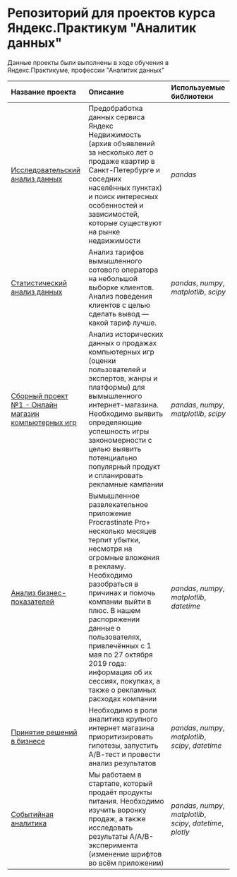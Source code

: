 # Репозиторий для проектов курса Яндекс.Практикум "Аналитик данных"

Данные проекты были выполнены в ходе обучения в Яндекс.Практикуме, профессии "Аналитик данных"

| Название проекта | Описание | Используемые библиотеки | 
| :---------------------- | :---------------------- | :---------------------- |
| [Исследовательский анализ данных](exploratory_data_analysis_project) | Предобработка данных сервиса Яндекс Недвижимость (архив объявлений за несколько лет о продаже квартир в Санкт-Петербурге и соседних населённых пунктах) и поиск интересных особенностей и зависимостей, которые существуют на рынке недвижимости| *pandas* |
|[Статистический анализ данных](statistical_data_analysis) | Анализ тарифов вымышленного сотового оператора на небольшой выборке клиентов. Анализ поведения клиентов с целью сделать вывод — какой тариф лучше. | *pandas*, *numpy*, *matplotlib*, *scipy*|
|[Сборный проект №1 - Онлайн магазин компьютерных игр](online_game_store) | Анализ исторических данных о продажах компьютерных игр (оценки пользователей и экспертов, жанры и платформы) для вымышленного интернет-магазина. Необходимо выявить определяющие успешность игры закономерности с целью выявить потенциально популярный продукт и спланировать рекламные кампании| *pandas*, *numpy*, *matplotlib*, *scipy* |
|[Анализ бизнес-показателей](analysis_of_business_indicators)| Вымышленное развлекательное приложение Procrastinate Pro+ несколько месяцев терпит убытки, несмотря на огромные вложения в рекламу. Необходимо разобраться в причинах и помочь компании выйти в плюс. В нашем распоряжении данные о пользователях, привлечённых с 1 мая по 27 октября 2019 года: информация об их сессиях, покупках, а также о рекламных расходах компании | *pandas*, *numpy*, *matplotlib*, *datetime* |
|[Принятие решений в бизнесе](decision_making_in_business)|Необходимо в роли аналитика крупного интернет магазина приоритизировать гипотезы, запустить А/В-тест и провести анализ результатов | *pandas*, *numpy*, *matplotlib*, *scipy*, *datetime* |
|[Событийная аналитика](event-based_analytics)|Мы работаем в стартапе, который продаёт продукты питания. Необходимо изучить воронку продаж, а также исследовать результаты A/A/B-эксперимента (изменение шрифтов во всём приложении) | *pandas*, *numpy*, *matplotlib*, *scipy*, *datetime*, *plotly* |
